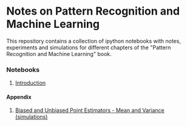 # Notes on Pattern Recognition and Machine Learning
This repository contains a collection of ipython notebooks with notes, experiments and simulations for different chapters of the "Pattern Recognition and Machine Learning" book.

### Notebooks
1. [Introduction](https://nbviewer.jupyter.org/github/pablormier/prml-bishop-notebook/blob/master/notebooks/1.%20Introduction.ipynb)

#### Appendix
1. [Biased and Unbiased Point Estimators - Mean and Variance (simulations)](http://nbviewer.jupyter.org/github/pablormier/simulations/blob/faccbb324eff3050d24e9ea6c7da7aaaf4d68922/notebooks/1%20-%20Biased%20and%20Unbiased%20Point%20Estimators%20-%20Sample%20mean%20and%20variance.ipynb)
